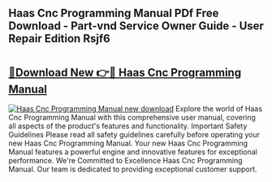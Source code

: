 ## Haas Cnc Programming Manual PDf Free Download - Part-vnd Service Owner Guide - User Repair Edition Rsjf6

# <h2><a href="http://bc34988.oget.top/?id=Haas+Cnc+Programming+Manual">🔗Download New 👉🔴 Haas Cnc Programming Manual</a></h2>

[![Haas Cnc Programming Manual new download](https://i.imgur.com/5g1atiW.png)](http://bc34988.oget.top/?id=Haas+Cnc+Programming+Manual)
Explore the world of Haas Cnc Programming Manual with this comprehensive user manual, covering all aspects of the product's features and functionality. Important Safety Guidelines Please read all safety guidelines carefully before operating your new Haas Cnc Programming Manual. Your new Haas Cnc Programming Manual features a powerful engine and innovative features for exceptional performance. We're Committed to Excellence Haas Cnc Programming Manual. Our team is dedicated to providing exceptional customer support.
